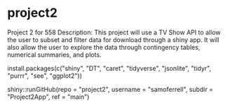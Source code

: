 # project2
Project 2 for 558
Description: This project will use a TV Show API to allow the user to subset and filter data for download through a shiny app. It will also allow the user to explore the data through contingency tables, numerical summaries, and plots.

install.packages(c("shiny", "DT", "caret", "tidyverse", "jsonlite", "tidyr", "purrr", "see", "ggplot2"))  

shiny::runGitHub(repo = "project2", username = "samoferrell", subdir = "Project2App", ref = "main") 
